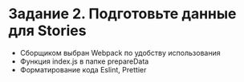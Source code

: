 # Задание 2. Подготовьте данные для Stories

-   Сборщиком выбран Webpack по удобству использования
-   Функция index.js в папке prepareData
-   Форматирование кода Eslint, Prettier
